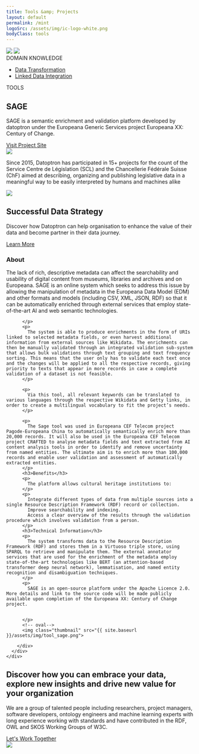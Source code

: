 ```yaml
---
title: Tools &amp; Projects
layout: default
permalink: /mint
logoSrc: /assets/img/ic-logo-white.png
bodyClass: tools
---
```

<main role="main">
  <!-- tools header-->
  <section class="tools-header">
    <div class="container">
      <!-- row-->
      <div class="row">
        <!-- col-->
        <div class="col-xl-3 col-lg-3 col-md-3 left">
          <!-- wrap-->
          <div class="wrap">
            <!-- oval-->
            <img class="oval" src="{{ site.baseurl }}/assets/img/ic-oval-6.png">
            <!-- logo-->
            <img class="logo" src="{{ site.baseurl }}/assets/img/ic-logo-mint-white.png">
            <!-- label-->
            <div class="lbl">DOMAIN KNOWLEDGE</div>
            <ul>
              <li>
                <a href="{{ site.baseurl }}/datatransformation">Data Transformation</a>
              </li>
              <li>
                <a href="{{ site.baseurl }}/datatransformation">Linked Data Integration</a>
              </li>
            </ul>
          </div>
        </div>
        <!-- col-->
        <div class="col-xl-9 col-lg-9 col-md-9 right">
          <div class="lbl">TOOLS</div>
          <h1>SAGE</h1>
          <p>
            SAGE is a semantic enrichment and validation platform developed by datoptron under the Europeana Generic Services project Europeana XX: Century of Change.
          </p>
          <a href="#">Visit Project Site</a>
        </div>
      </div>
    </div>
  </section>
  <!-- tools header-->
  <section class="tools-detail">
    <div class="container">
      <!-- row-->
      <div class="row">
        <!-- col-->
        <div class="col-xl-3 col-lg-3 col-md-12 left">
          <!-- testimonial-->
          <img class="testi" src="{{ site.baseurl }}/assets/img/ic-testimonial.png">
          <!-- footnote-->
          <p class="footnote">
            Since 2015, Datoptron has participated in 15+ projects for the count of the
            Service Centre de Législation (SCL) and the Chancellerie Fédérale Suisse (ChF)
            aimed at describing, organizing and publishing legislative data in a meaningful
            way to be easily interpreted by humans and machines alike
          </p>
          <!-- banner-->
          <div class="banner-wrap">
            <div class="banner">
              <!-- oval-->
              <img class="oval" src="{{ site.baseurl }}/assets/img/ic-oval-6.png">
              <!-- text-->
              <h2>Successful Data Strategy</h2>
              <p>
                Discover how Datoptron can help organisation to enhance the value
                of their data and become partner in their data journey.
              </p>
              <a href="#">Learn More</a>
            </div>
          </div>
        </div>
        <!-- col-->
        <div class="col-xl-9 col-lg-9 col-md-12 right">
          <!-- content-->
          <h3>About</h3>
          <p>
           The lack of rich, descriptive metadata can affect the searchability and usability of digital content from museums, libraries and archives and on Europeana. SAGE is an online system which seeks to address this issue by allowing the manipulation of metadata in the Europeana Data Model (EDM) and other formats and models (including CSV, XML, JSON, RDF) so that it can be automatically enriched through external services that employ state-of-the-art AI and web semantic technologies. 

          </p>
          <p>
            The system is able to produce enrichments in the form of URIs linked to selected metadata fields, or even harvest additional information from external sources like Wikidata. The enrichments can then be manually validated through an integrated validation sub-system that allows bulk validations through text grouping and text frequency sorting. This means that the user only has to validate each text once and the changes will be applied to all the respective records, giving priority to texts that appear in more records in case a complete validation of a dataset is not feasible.
          </p>
          
          <p>
            Via this tool, all relevant keywords can be translated to various languages through the respective Wikidata and Getty links, in order to create a multilingual vocabulary to fit the project’s needs.
          </p>
        
          <p>
            The Sage tool was used in Europeana CEF Telecom project Pagode-Europeana China to automatically semantically enrich more than 20,000 records. It will also be used in the Europeana CEF Telecom project CRAFTED to analyse metadata fields and text extracted from AI content analysis tools in order to identify and remove uncertainty from named entities. The ultimate aim is to enrich more than 100,000 records and enable user validation and assessment of automatically extracted entities. 
          </p>
          <h3>Benefits</h3>
          <p>
            The platform allows cultural heritage institutions to: 
          </p>
          <p>
            Integrate different types of data from multiple sources into a single Resource Description Framework (RDF) record or collection.
            Improve searchability and indexing.
            Access a clear overview of the results through the validation procedure which involves validation from a person.
          </p>
          <h3>Technical Information</h3>
          <p>
            The system transforms data to the Resource Description Framework (RDF) and stores them in a Virtuoso triple store, using SPARQL to retrieve and manipulate them. The external annotator services that are used for the enrichment of the metadata employ state-of-the-art technologies like BERT (an attention-based transformer deep neural network), lemmatisation, and named entity recognition and disambiguation techniques.
          </p>
          <p>
            SAGE is an open-source platform under the Apache Licence 2.0. More details and link to the source code will be made publicly available upon completion of the Europeana XX: Century of Change project.


          </p>
          <!-- oval-->
          <img class="thumbnail" src="{{ site.baseurl }}/assets/img/tool_sage.png">
          
        </div>
      </div>
    </div>
  </section>
  <!-- call to action-->
  <section class="home-calltoaction">
    <div class="container">
      <!-- heading-->
      <div class="text">
        <h2>
          Discover how you can embrace your data, explore <span class="green">new insights </span>and drive <span class="green">new value </span>for your organization
        </h2>
        <p>
          We are a group of talented people including researchers, project managers,
          software developers, ontology engineers and machine learning experts with
          long experience working with standards and have contributed in the RDF, OWL
          and SKOS Working Groups of W3C.
        </p>
        <a href="{{ site.baseurl }}/contact">Let's Work Together</a>
      </div>
      <!-- character-->
      <img class="character" src="{{ site.baseurl }}/assets/img/img-character-3.png">
    </div>
  </section>
</main>
